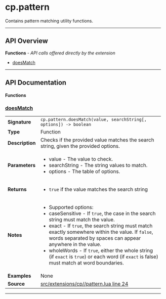 # cp.pattern

Contains pattern matching utility functions.

---

## API Overview
**Functions** - _API calls offered directly by the extension_
 * [doesMatch](#doesmatch)


---

## API Documentation

#### Functions


### [doesMatch](#doesmatch)

|                                             |                                                                                     |
| --------------------------------------------|-------------------------------------------------------------------------------------|
| **Signature**                               | `cp.pattern.doesMatch(value, searchString[, options]) -> boolean`                                                                    |
| **Type**                                    | Function                                                                     |
| **Description**                             | Checks if the provided value matches the search string, given the provided options.                                                                     |
| **Parameters**                              | <ul><li>value         - The value to check.</li><li>searchString  - The string values to match.</li><li>options       - The table of options.</li></ul> |
| **Returns**                                 | <ul><li>`true` if the value matches the search string</li></ul>          |
| **Notes**                                   | <ul><li>Supported options:</li><li>   caseSensitive - If `true`, the case in the search string must match the value.</li><li>   exact         - If `true`, the search string must match exactly somewhere within the value. If `false`, words separated by spaces can appear anywhere in the value.</li><li>   wholeWords    - If `true`, either the whole string (if `exact` is `true`) or each word (if `exact` is false) must match at word boundaries.</li></ul> |
| **Examples**                                | None |
| **Source**                                  | [src/extensions/cp//pattern.lua line 24](https://github.com/CommandPost/CommandPost/blob/develop/src/extensions/cp//pattern.lua#L24) |

---

